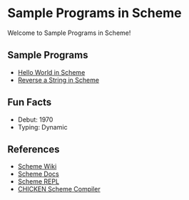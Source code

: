 # Sample Programs in Scheme

Welcome to Sample Programs in Scheme!

## Sample Programs

- [Hello World in Scheme](https://therenegadecoder.com/code/hello-world-in-scheme/)
- [Reverse a String in Scheme](https://therenegadecoder.com/code/reverse-a-string-in-scheme/)

## Fun Facts

- Debut: 1970
- Typing: Dynamic

## References

- [Scheme Wiki](https://en.wikipedia.org/wiki/Scheme_(programming_language))
- [Scheme Docs](http://www.schemers.org/)
- [Scheme REPL](https://repl.it/languages/scheme)
- [CHICKEN Scheme Compiler](http://www.call-cc.org/)
